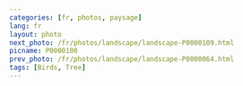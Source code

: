 ```yaml
---
categories: [fr, photos, paysage]
lang: fr
layout: photo
next_photo: /fr/photos/landscape/landscape-P0000109.html
picname: P0000100
prev_photo: /fr/photos/landscape/landscape-P0000064.html
tags: [Birds, Tree]
---
```

